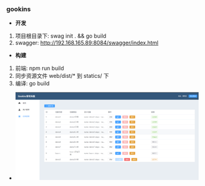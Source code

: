 ### gookins

* **开发**
1. 项目根目录下: swag init . && go build  
2. swagger: http://192.168.165.89:8084/swagger/index.html  


* **构建**
1. 前端: npm run build  
2. 同步资源文件 web/dist/* 到 statics/ 下  
3. 编译: go build

* ![示例](./dist/demo.png)
